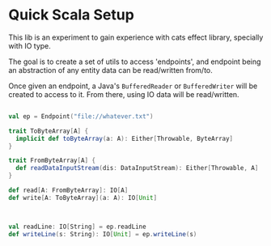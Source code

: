 # Quick Scala Setup

This lib is an experiment to gain experience with cats effect library, specially with IO type.

The goal is to create a set of utils to access 'endpoints', and endpoint being an abstraction of any entity data can be read/written from/to.

Once given an endpoint, a Java's `BufferedReader` or `BufferedWriter` will be created to access to it. From there, using IO data will be read/written. 

```scala

val ep = Endpoint("file://whatever.txt")

trait ToByteArray[A] {
  implicit def toByteArray(a: A): Either[Throwable, ByteArray]
}

trait FromByteArray[A] {
  def readDataInputStream(dis: DataInputStream): Either[Throwable, A]
}

def read[A: FromByteArray]: IO[A]
def write[A: ToByteArray](a: A): IO[Unit]



val readLine: IO[String] = ep.readLine
def writeLine(s: String): IO[Unit] = ep.writeLine(s)

```
